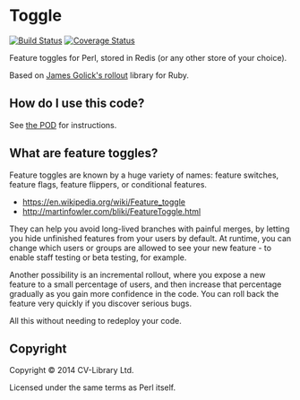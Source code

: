 # Toggle

[![Build Status](https://travis-ci.org/cv-library/Toggle.svg?branch=master)](https://travis-ci.org/cv-library/Toggle)
[![Coverage Status](https://img.shields.io/coveralls/cv-library/Toggle.svg)](https://coveralls.io/r/cv-library/Toggle)

Feature toggles for Perl, stored in Redis (or any other store of your choice).

Based on [James Golick's rollout](http://github.com/jamesgolick/rollout)
library for Ruby.

## How do I use this code?

See [the POD](lib/Toggle.pod) for instructions.

## What are feature toggles?

Feature toggles are known by a huge variety of names: feature switches,
feature flags, feature flippers, or conditional features.

- https://en.wikipedia.org/wiki/Feature_toggle
- http://martinfowler.com/bliki/FeatureToggle.html

They can help you avoid long-lived branches with painful merges, by letting
you hide unfinished features from your users by default.  At runtime, you can
change which users or groups are allowed to see your new feature - to enable
staff testing or beta testing, for example.

Another possibility is an incremental rollout, where you expose a new feature
to a small percentage of users, and then increase that percentage gradually
as you gain more confidence in the code.  You can roll back the feature
very quickly if you discover serious bugs.

All this without needing to redeploy your code.

## Copyright

Copyright © 2014 CV-Library Ltd.

Licensed under the same terms as Perl itself.
